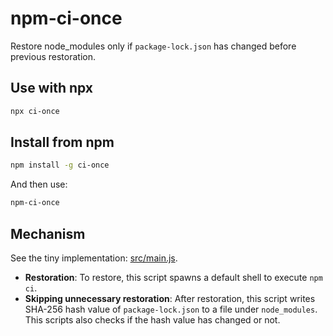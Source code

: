 # npm-ci-once

Restore node_modules only if `package-lock.json` has changed before previous restoration.

## Use with npx

```sh
npx ci-once
```

## Install from npm

```sh
npm install -g ci-once
```

And then use:

```sh
npm-ci-once
```

## Mechanism

See the tiny implementation: [src/main.js](src/main.js).

- **Restoration**: To restore, this script spawns a default shell to execute `npm ci`.
- **Skipping unnecessary restoration**: After restoration, this script writes SHA-256 hash value of `package-lock.json` to a file under `node_modules`. This scripts also checks if the hash value has changed or not.
